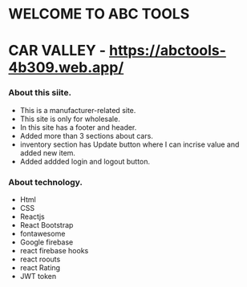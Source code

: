 # WELCOME TO ABC TOOLS

# CAR VALLEY - https://abctools-4b309.web.app/

### About this siite.

* This is a manufacturer-related site.
* This site is only for wholesale.
* In this site has a footer and header.
* Added more than 3 sections about cars.
* inventory section has Update button where I can incrise value and added new item.
* Added addded login and logout button. 


### About technology.
* Html 
* CSS 
* Reactjs 
* React Bootstrap 
* fontawesome 
* Google firebase 
* react firebase hooks 
* react roouts 
* react Rating
* JWT token
